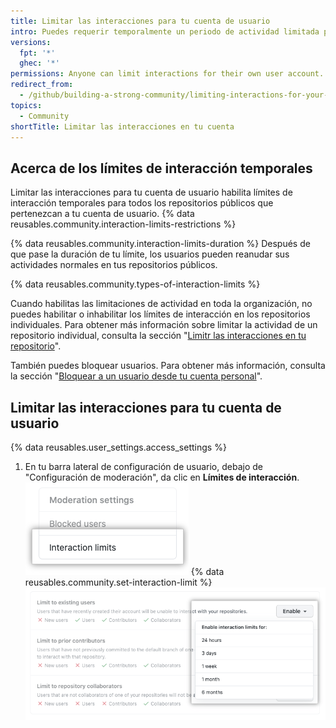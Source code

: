 ```yaml
---
title: Limitar las interacciones para tu cuenta de usuario
intro: Puedes requerir temporalmente un periodo de actividad limitada para usuarios específicos en todos los repositorios públicos que pertenezcan a tu cuenta de usuario.
versions:
  fpt: '*'
  ghec: '*'
permissions: Anyone can limit interactions for their own user account.
redirect_from:
  - /github/building-a-strong-community/limiting-interactions-for-your-user-account
topics:
  - Community
shortTitle: Limitar las interacciones en tu cuenta
---
```


## Acerca de los límites de interacción temporales

Limitar las interacciones para tu cuenta de usuario habilita límites de interacción temporales para todos los repositorios públicos que pertenezcan a tu cuenta de usuario. {% data reusables.community.interaction-limits-restrictions %}

{% data reusables.community.interaction-limits-duration %} Después de que pase la duración de tu límite, los usuarios pueden reanudar sus actividades normales en tus repositorios públicos.

{% data reusables.community.types-of-interaction-limits %}

Cuando habilitas las limitaciones de actividad en toda la organización, no puedes habilitar o inhabilitar los límites de interacción en los repositorios individuales. Para obtener más información sobre limitar la actividad de un repositorio individual, consulta la sección "[Limitr las interacciones en tu repositorio](/communities/moderating-comments-and-conversations/limiting-interactions-in-your-repository)".

También puedes bloquear usuarios. Para obtener más información, consulta la sección "[Bloquear a un usuario desde tu cuenta personal](/communities/maintaining-your-safety-on-github/blocking-a-user-from-your-personal-account)".

## Limitar las interacciones para tu cuenta de usuario

{% data reusables.user_settings.access_settings %}
1. En tu barra lateral de configuración de usuario, debajo de "Configuración de moderación", da clic en **Límites de interacción**. ![Pestaña de "límites de interacción" en la barra lateral de la configuración de usuario](/assets/images/help/settings/settings-sidebar-interaction-limits.png)
{% data reusables.community.set-interaction-limit %}
  ![Opciones de límites de interacción temporarios](/assets/images/help/settings/user-account-temporary-interaction-limits-options.png)
